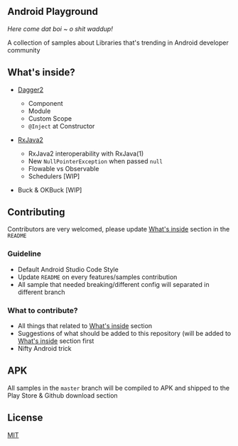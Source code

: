 ## Android Playground

_Here come dat boi ~ o shit waddup!_

A collection of samples about Libraries that's trending in Android developer community

## What's inside?

- [Dagger2](https://github.com/esafirm/android-playground/tree/master/app/src/main/java/com/esafirm/androidplayground/dagger)
  
  - Component 
  - Module
  - Custom Scope
  - `@Inject` at Constructor

- [RxJava2](https://github.com/esafirm/android-playground/blob/master/app/src/main/java/com/esafirm/androidplayground/rxjava2)
  
  - RxJava2 interoperability with RxJava(1)
  - New `NullPointerException` when passed `null`
  - Flowable vs Observable
  - Schedulers [WIP]

- Buck & OKBuck [WIP]
 
 
## Contributing

Contributors are very welcomed, please update [What's inside](https://github.com/esafirm/android-playground#whats-inside) section in the `README` 

### Guideline

- Default Android Studio Code Style
- Update `README` on every features/samples contribution
- All sample that needed breaking/different config will separated in different branch

### What to contribute?

- All things that related to [What's inside](https://github.com/esafirm/android-playground#whats-inside) section
- Suggestions of what should be added to this repository (will be added to [What's inside](https://github.com/esafirm/android-playground#whats-inside) section first
- Nifty Android trick 

## APK 

All samples in the `master` branch will be compiled to APK and shipped to the Play Store & Github download section

## License 

[MIT](https://raw.githubusercontent.com/esafirm/android-playground/master/LICENSE)


